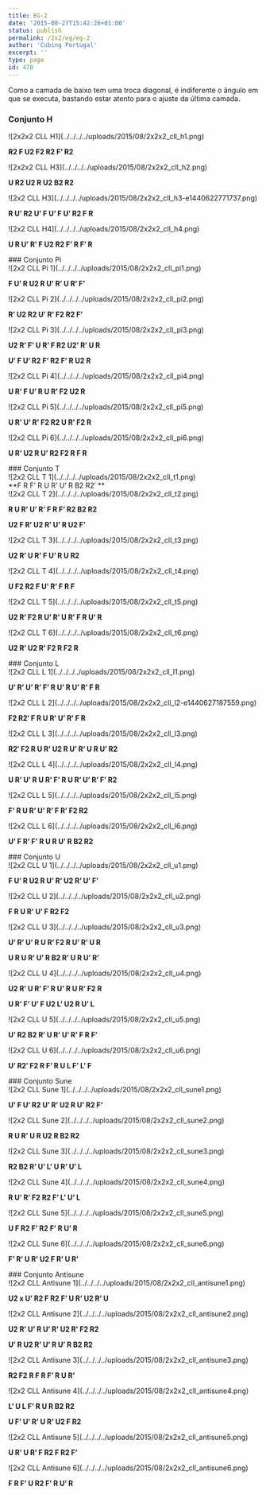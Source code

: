 ```yaml
---
title: EG-2
date: '2015-08-27T15:42:26+01:00'
status: publish
permalink: /2x2/eg/eg-2
author: 'Cubing Portugal'
excerpt: ''
type: page
id: 478
---
```

Como a camada de baixo tem uma troca diagonal, é indiferente o ângulo em que se executa, bastando estar atento para o ajuste da última camada.

### Conjunto H

<div class="wrc-column-grid wrc-column-grid-4"><div class="wrc-column wrc-column-width-1 wrc-column-start">![2x2x2 CLL H1](../../../../uploads/2015/08/2x2x2_cll_h1.png)

**R2 F U2 F2 R2 F’ R2**

</div><div class="wrc-column wrc-column-width-1">![2x2x2 CLL H3](../../../../uploads/2015/08/2x2x2_cll_h2.png)

**U R2 U2 R U2 B2 R2**

</div><div class="wrc-column wrc-column-width-1">![2x2 CLL H3](../../../../uploads/2015/08/2x2x2_cll_h3-e1440622771737.png)

 **R U’ R2 U’ F U’ F U’ R2 F R**

</div><div class="wrc-column wrc-column-width-1 wrc-column-end">![2x2 CLL H4](../../../../uploads/2015/08/2x2x2_cll_h4.png)

 **U R U’ R’ F U2 R2 F’ R F’ R**

</div></div>### Conjunto Pi

<div class="wrc-column-grid wrc-column-grid-3"><div class="wrc-column wrc-column-width-1 wrc-column-start">![2x2 CLL Pi 1](../../../../uploads/2015/08/2x2x2_cll_pi1.png)

**F U’ R U2 R U’ R’ U R’ F’**

</div><div class="wrc-column wrc-column-width-1">![2x2 CLL Pi 2](../../../../uploads/2015/08/2x2x2_cll_pi2.png)

**R’ U2 R2 U’ R’ F2 R2 F’**

</div><div class="wrc-column wrc-column-width-1 wrc-column-end">![2x2 CLL Pi 3](../../../../uploads/2015/08/2x2x2_cll_pi3.png)

**U2 R’ F’ U R’ F R2 U2’ R’ U R**

**U’ F U’ R2 F’ R2 F’ R U2 R**

</div></div><div class="wrc-column-grid wrc-column-grid-3"><div class="wrc-column wrc-column-width-1 wrc-column-start">![2x2 CLL Pi 4](../../../../uploads/2015/08/2x2x2_cll_pi4.png)

**U R’ F U’ R U R’ F2 U2 R**

</div><div class="wrc-column wrc-column-width-1">![2x2 CLL Pi 5](../../../../uploads/2015/08/2x2x2_cll_pi5.png)

**U R’ U’ R’ F2 R2 U R’ F2 R**

</div><div class="wrc-column wrc-column-width-1 wrc-column-end">![2x2 CLL Pi 6](../../../../uploads/2015/08/2x2x2_cll_pi6.png)

**U R’ U2 R U’ R2 F2 R F R**

</div></div>### Conjunto T

<div class="wrc-column-grid wrc-column-grid-3"><div class="wrc-column wrc-column-width-1 wrc-column-start">![2x2 CLL T 1](../../../../uploads/2015/08/2x2x2_cll_t1.png)

<div class="sqs-block html-block sqs-block-html" data-block-type="2" id="block-0b6be71681768e52d240"><div class="sqs-block-content" id="yui_3_17_2_1_1440613729900_1102">**<span id="yui_3_17_2_1_1440613729900_1100">F R F’ R U R’ U’ R B2 R2′  
</span>**

</div></div></div><div class="wrc-column wrc-column-width-1">![2x2 CLL T 2](../../../../uploads/2015/08/2x2x2_cll_t2.png)

**R U R’ U’ R’ F R F’ R2 B2 R2**

**U2 F R’ U2 R’ U’ R U2 F’**

</div><div class="wrc-column wrc-column-width-1 wrc-column-end">![2x2 CLL T 3](../../../../uploads/2015/08/2x2x2_cll_t3.png)

**U2 R’ U R’ F U’ R U R2**

</div></div><div class="wrc-column-grid wrc-column-grid-3"><div class="wrc-column wrc-column-width-1 wrc-column-start">![2x2 CLL T 4](../../../../uploads/2015/08/2x2x2_cll_t4.png)

**U F2 R2 F U’ R’ F R F**

</div><div class="wrc-column wrc-column-width-1">![2x2 CLL T 5](../../../../uploads/2015/08/2x2x2_cll_t5.png)

 **U2 R’ F2 R U’ R’ U R’ F R U’ R**

</div><div class="wrc-column wrc-column-width-1 wrc-column-end">![2x2 CLL T 6](../../../../uploads/2015/08/2x2x2_cll_t6.png)

**U2 R’ U2 R’ F2 R F2 R**

</div></div>### Conjunto L

<div class="wrc-column-grid wrc-column-grid-3"><div class="wrc-column wrc-column-width-1 wrc-column-start">![2x2 CLL L 1](../../../../uploads/2015/08/2x2x2_cll_l1.png)

**U’ R’ U’ R’ F’ R U’ R U’ R’ F R**

</div><div class="wrc-column wrc-column-width-1">![2x2 CLL L 2](../../../../uploads/2015/08/2x2x2_cll_l2-e1440627187559.png)

**F2 R2′ F R U R’ U’ R’ F R**

</div><div class="wrc-column wrc-column-width-1 wrc-column-end">![2x2 CLL L 3](../../../../uploads/2015/08/2x2x2_cll_l3.png)

**R2′ F2 R U R’ U2 R U’ R’ U R U’ R2**

</div></div><div class="wrc-column-grid wrc-column-grid-3"><div class="wrc-column wrc-column-width-1 wrc-column-start">![2x2 CLL L 4](../../../../uploads/2015/08/2x2x2_cll_l4.png)

**U R’ U’ R U R’ F’ R U R’ U’ R’ F’ R2**

</div><div class="wrc-column wrc-column-width-1">![2x2 CLL L 5](../../../../uploads/2015/08/2x2x2_cll_l5.png)

**F’ R U R’ U’ R’ F R’ F2 R2**

</div><div class="wrc-column wrc-column-width-1 wrc-column-end">![2x2 CLL L 6](../../../../uploads/2015/08/2x2x2_cll_l6.png)

**U’ F R’ F’ R U R U’ R B2 R2**

</div></div>### Conjunto U

<div class="wrc-column-grid wrc-column-grid-3"><div class="wrc-column wrc-column-width-1 wrc-column-start">![2x2 CLL U 1](../../../../uploads/2015/08/2x2x2_cll_u1.png)

**F U’ R U2 R U’ R’ U2 R’ U’ F’**

</div><div class="wrc-column wrc-column-width-1">![2x2 CLL U 2](../../../../uploads/2015/08/2x2x2_cll_u2.png)

**F R U R’ U’ F R2 F2**

</div><div class="wrc-column wrc-column-width-1 wrc-column-end">![2x2 CLL U 3](../../../../uploads/2015/08/2x2x2_cll_u3.png)

**U’ R’ U’ R U R’ F2 R U’ R’ U R**

**U R U R’ U’ R B2 R’ U R U’ R’**

</div></div><div class="wrc-column-grid wrc-column-grid-3"><div class="wrc-column wrc-column-width-1 wrc-column-start">![2x2 CLL U 4](../../../../uploads/2015/08/2x2x2_cll_u4.png)

**U2 R’ U R’ F’ R U’ R U R’ F2 R**

**U R’ F’ U’ F U2 L’ U2 R U’ L**

</div><div class="wrc-column wrc-column-width-1">![2x2 CLL U 5](../../../../uploads/2015/08/2x2x2_cll_u5.png)

**U’ R2 B2 R’ U R’ U’ R’ F R F’**

</div><div class="wrc-column wrc-column-width-1 wrc-column-end">![2x2 CLL U 6](../../../../uploads/2015/08/2x2x2_cll_u6.png)

**U’ R2′ F2 R F’ R U L F’ L’ F**

</div></div>###  Conjunto Sune

<div class="wrc-column-grid wrc-column-grid-3"><div class="wrc-column wrc-column-width-1 wrc-column-start">![2x2 CLL Sune 1](../../../../uploads/2015/08/2x2x2_cll_sune1.png)

**U’ F U’ R2 U’ R’ U2 R U’ R2 F’**

</div><div class="wrc-column wrc-column-width-1">![2x2 CLL Sune 2](../../../../uploads/2015/08/2x2x2_cll_sune2.png)

**R U R’ U R U2 R B2 R2**

</div><div class="wrc-column wrc-column-width-1 wrc-column-end">![2x2 CLL Sune 3](../../../../uploads/2015/08/2x2x2_cll_sune3.png)

**R2 B2 R’ U’ L’ U R’ U’ L**

</div></div><div class="wrc-column-grid wrc-column-grid-3"><div class="wrc-column wrc-column-width-1 wrc-column-start">![2x2 CLL Sune 4](../../../../uploads/2015/08/2x2x2_cll_sune4.png)

**R U’ R’ F2 R2 F’ L’ U’ L**

</div><div class="wrc-column wrc-column-width-1">![2x2 CLL Sune 5](../../../../uploads/2015/08/2x2x2_cll_sune5.png)

**U F R2 F’ R2 F’ R U’ R**

</div><div class="wrc-column wrc-column-width-1 wrc-column-end">![2x2 CLL Sune 6](../../../../uploads/2015/08/2x2x2_cll_sune6.png)

**F’ R’ U R’ U2 F R’ U R’**

</div></div>###  Conjunto Antisune

<div class="wrc-column-grid wrc-column-grid-3"><div class="wrc-column wrc-column-width-1 wrc-column-start">![2x2 CLL Antisune 1](../../../../uploads/2015/08/2x2x2_cll_antisune1.png)

**U2 x U’ R2 F R2 F’ U R’ U2 R’ U**

</div><div class="wrc-column wrc-column-width-1">![2x2 CLL Antisune 2](../../../../uploads/2015/08/2x2x2_cll_antisune2.png)

**U2 R’ U’ R U’ R’ U2 R’ F2 R2**

**U’ R U2 R’ U’ R U’ R B2 R2**

</div><div class="wrc-column wrc-column-width-1 wrc-column-end">![2x2 CLL Antisune 3](../../../../uploads/2015/08/2x2x2_cll_antisune3.png)

**R2 F2 R F R F’ R U R’**

</div></div><div class="wrc-column-grid wrc-column-grid-3"><div class="wrc-column wrc-column-width-1 wrc-column-start">![2x2 CLL Antisune 4](../../../../uploads/2015/08/2x2x2_cll_antisune4.png)

**L’ U L F’ R U R B2 R2**

**U F’ U’ R’ U R’ U2 F R2**

</div><div class="wrc-column wrc-column-width-1">![2x2 CLL Antisune 5](../../../../uploads/2015/08/2x2x2_cll_antisune5.png)

**U R’ U R’ F R2 F R2 F’**

</div><div class="wrc-column wrc-column-width-1 wrc-column-end">![2x2 CLL Antisune 6](../../../../uploads/2015/08/2x2x2_cll_antisune6.png)

**F R F’ U R2 F’ R U’ R**

</div></div>